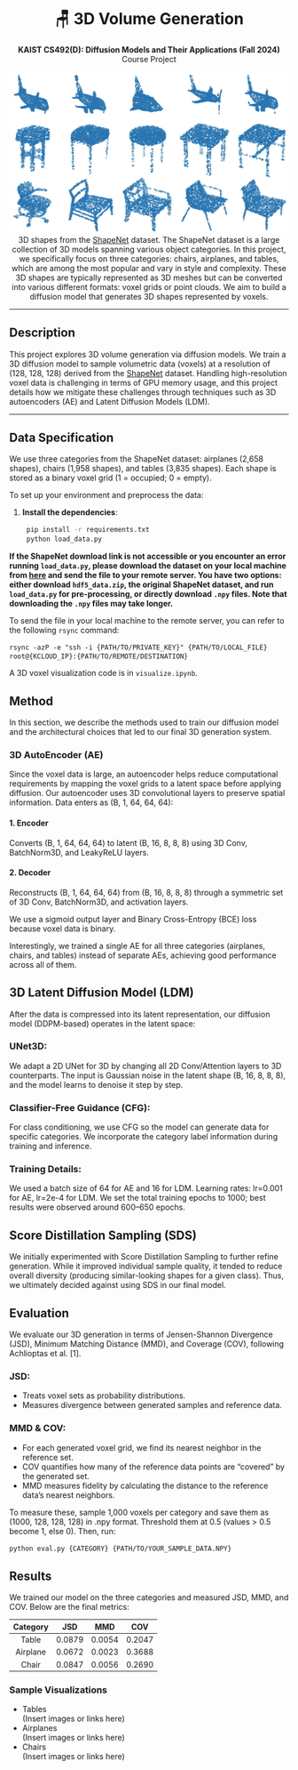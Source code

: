 <div align=center>
  <h1>
    🪑 3D Volume Generation
  </h1>
  <p>
    <b>KAIST CS492(D): Diffusion Models and Their Applications (Fall 2024)</b><br>
    Course Project
  </p>
</div>

<div align=center>
   <img src="./assets/teaser.png">
   <figcaption>
	  3D shapes from the <a href="https://shapenet.org/" target="_blank">ShapeNet</a> dataset. The ShapeNet dataset is a large collection of 3D models spanning various object categories. In this project, we specifically focus on three categories: chairs, airplanes, and tables, which are among the most popular and vary in style and complexity. These 3D shapes are typically represented as 3D meshes but can be converted into various different formats: voxel grids or point clouds. We aim to build a diffusion model that generates 3D shapes represented by voxels.
    </figcaption>
</div>

---

## Description
This project explores 3D volume generation via diffusion models. We train a 3D diffusion model to sample volumetric data (voxels) at a resolution of (128, 128, 128) derived from the <a href="https://shapenet.org/" target="_blank">ShapeNet</a> dataset. Handling high-resolution voxel data is challenging in terms of GPU memory usage, and this project details how we mitigate these challenges through techniques such as 3D autoencoders (AE) and Latent Diffusion Models (LDM).

---

## Data Specification
We use three categories from the ShapeNet dataset: airplanes (2,658 shapes), chairs (1,958 shapes), and tables (3,835 shapes). Each shape is stored as a binary voxel grid (1 = occupied; 0 = empty).

To set up your environment and preprocess the data:

1. **Install the dependencies**:
   ```bash 
    pip install -r requirements.txt
    python load_data.py
   ```

__If the ShapeNet download link is not accessible or you encounter an error running `load_data.py`, please download the dataset on your local machine from [here](https://onedrive.live.com/?authkey=%21AFhw6N804-SPITU&id=0CE615B143FC4BDC%21188222&cid=0CE615B143FC4BDC) and send the file to your remote server. You have two options: either download `hdf5_data.zip`, the original ShapeNet dataset, and run `load_data.py` for pre-processing, or directly download `.npy` files. Note that downloading the `.npy` files may take longer.__ 

To send the file in your local machine to the remote server, you can refer to the following `rsync` command:
```
rsync -azP -e "ssh -i {PATH/TO/PRIVATE_KEY}" {PATH/TO/LOCAL_FILE} root@{KCLOUD_IP}:{PATH/TO/REMOTE/DESTINATION}
```

A 3D voxel visualization code is in `visualize.ipynb`.

<!-- ## Tasks
Your task is to implement diffusion models that sample 3D voxels of the three categories. You can implement either a single class-conditioned model that can sample all categories or a separate unconditional model for each category. You can even convert the provided voxel data into any format, such as meshes or point clouds so that the network takes the converted 3D data as input. 

__The only implementation requirement is that the final output of the model must be 3D voxels, i.e., the output of your network should be voxels only, not other representations, such as point clouds or meshes, that require post-processing to be converted into voxels.__

After implementing the model, run the evaluaiton code provided and report the results. Below are further details on the evaluation. -->

## Method
In this section, we describe the methods used to train our diffusion model and the architectural choices that led to our final 3D generation system.

### 3D AutoEncoder (AE)
Since the voxel data is large, an autoencoder helps reduce computational requirements by mapping the voxel grids to a latent space before applying diffusion. Our autoencoder uses 3D convolutional layers to preserve spatial information. Data enters as (B, 1, 64, 64, 64):

#### 1. Encoder
Converts (B, 1, 64, 64, 64) to latent (B, 16, 8, 8, 8) using 3D Conv, BatchNorm3D, and LeakyReLU layers.
#### 2. Decoder
Reconstructs (B, 1, 64, 64, 64) from (B, 16, 8, 8, 8) through a symmetric set of 3D Conv, BatchNorm3D, and activation layers.

We use a sigmoid output layer and Binary Cross-Entropy (BCE) loss because voxel data is binary.

Interestingly, we trained a single AE for all three categories (airplanes, chairs, and tables) instead of separate AEs, achieving good performance across all of them.

## 3D Latent Diffusion Model (LDM)
After the data is compressed into its latent representation, our diffusion model (DDPM-based) operates in the latent space:

### UNet3D:
We adapt a 2D UNet for 3D by changing all 2D Conv/Attention layers to 3D counterparts.
The input is Gaussian noise in the latent shape (B, 16, 8, 8, 8), and the model learns to denoise it step by step.
### Classifier-Free Guidance (CFG):
For class conditioning, we use CFG so the model can generate data for specific categories.
We incorporate the category label information during training and inference.

### Training Details:
We used a batch size of 64 for AE and 16 for LDM.
Learning rates: lr=0.001 for AE, lr=2e-4 for LDM.
We set the total training epochs to 1000; best results were observed around 600–650 epochs.

## Score Distillation Sampling (SDS)
We initially experimented with Score Distillation Sampling to further refine generation. While it improved individual sample quality, it tended to reduce overall diversity (producing similar-looking shapes for a given class). Thus, we ultimately decided against using SDS in our final model.



## Evaluation
We evaluate our 3D generation in terms of Jensen-Shannon Divergence (JSD), Minimum Matching Distance (MMD), and Coverage (COV), following Achlioptas et al. [1].

### JSD:
* Treats voxel sets as probability distributions.
* Measures divergence between generated samples and reference data.
### MMD & COV:
* For each generated voxel grid, we find its nearest neighbor in the reference set.
* COV quantifies how many of the reference data points are “covered” by the generated set.
* MMD measures fidelity by calculating the distance to the reference data’s nearest neighbors.

To measure these, sample 1,000 voxels per category and save them as (1000, 128, 128, 128) in .npy format. Threshold them at 0.5 (values > 0.5 become 1, else 0). Then, run:
```bash
python eval.py {CATEGORY} {PATH/TO/YOUR_SAMPLE_DATA.NPY}
```

## Results
We trained our model on the three categories and measured JSD, MMD, and COV. Below are the final metrics:

| Category | JSD | MMD | COV |
|:------------------:|:-----------------:|:-----------------:|:-----------------:|
| Table| 0.0879 | 0.0054 | 0.2047 |
| Airplane | 0.0672 | 0.0023 | 0.3688 |
| Chair | 0.0847 | 0.0056 | 0.2690 |

### Sample Visualizations
* Tables <br>(Insert images or links here)
* Airplanes <br>(Insert images or links here)
* Chairs <br>(Insert images or links here)

<!-- ## Evaluation
To assess the quality and diversity of the generated samples, we follow Achlioptas et al. [1] and use Jensen-Shannon Divergence (JSD), Minimum Matching Distance (MMD), and Coverage (COV). 

JSD treats voxel sets as probability distributions over the 3D space, where each voxel grid represents the likelihood of being occupied. It then measures the Jensen-Shannon Divergence between the two input voxel sets, providing a similarity measure from the probabilistic perspective. In MMD and COV, we first compute the nearest neighbor in the reference set for each voxel in the sample set. COV evaluates the diversity of the samples by measuring how many voxels in the reference set are covered by the nearest neighbors from the sample set. On the other hand, MMD assesses the fidelity of the samples by calculating the distance between each voxel in the sample set and its corresponding nearest neighbor in the reference set.

__*For each category*__, sample 1,000 voxels using your model and save them in `.npy` format with a shape of `(1000, 128, 128, 128)`. At the end of the sampling process, discretize the values to either 0 or 1 by applying a threshold, setting the value to 1 if x > 0.5 and to 0 otherwise. Once the data is saved, run the following command to measure JSD, MMD, and COV:

```
python eval.py {CATEGORY} {PATH/TO/YOUR_SAMPLE_DATA.NPY}
```
, where `CATEGORY` is one of `chair`, `airplane`, or `table`.

Note that the evaluation script may take around 30 minutes to complete. -->


<!-- ## What to Submit
In a single PDF file, report screenshots of your __quantitative scores (JSD, MMD, and COV)__ along with at least 8 visualization of your samples __for each category__.
Compress your source code and the pdf file into a zip file and submit it.

## Acknowledgement mlb7TIotMd+2Pg==
The dataset is from <a href=https://shapenet.org/ target="_blank">ShapeNet</a>.

## Reference
[1] [Learning Representations and Generative Models for 3D Point Clouds](https://arxiv.org/abs/1707.02392) -->
